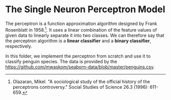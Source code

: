 # The Single Neuron Perceptron Model

The perceptron is a function approximation algorithm designed by Frank Rosenblatt in 1958.[^fn]. It uses a linear combination of the feature values of given data to linearly separate it into two classes. We can therefore say that the perceptron algorithm is a **linear classifier** and a **binary classifier**, respectively. 

In this folder, we implement the perceptron from scratch and use it to classify penguin species. The data is provided by the https://github.com/mwaskom/seaborn-data/blob/master/penguins.csv.

[^fn]: Olazaran, Mikel. "A sociological study of the official history of the perceptrons controversy." Social Studies of Science 26.3 (1996): 611-659.
